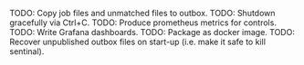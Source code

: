 TODO: Copy job files and unmatched files to outbox.
TODO: Shutdown gracefully via Ctrl+C.
TODO: Produce prometheus metrics for controls.
TODO: Write Grafana dashboards.
TODO: Package as docker image.
TODO: Recover unpublished outbox files on start-up (i.e. make it safe to kill sentinal).